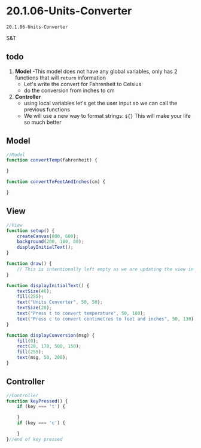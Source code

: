 # 20.1.06-Units-Converter
```
20.1.06-Units-Converter
```
S&T

## todo
1. **Model**
    -This model does not have any global variables, only has 2 functions that will `return` information
    - Let's write the convert for Fahrenheit to Celsius
    - do the conversion from inches to cm
2. **Controller**
    - using local variables let's get the user input so we can call the previous functions
    - We will use a new way to format strings: `${}` This will make your life so much better

## Model

```javascript
//Model
function convertTemp(fahrenheit) {

}

function convertToFeetAndInches(cm) {

}
```

## View

```javascript
//View
function setup() {
    createCanvas(800, 600);
    background(200, 100, 80);
    displayInitialText();
}

function draw() {
    // This is intentionally left empty as we are updating the view in specific functions
}

function displayInitialText() {
    textSize(40);
    fill(255);
    text("Units Converter", 50, 50);
    textSize(20);
    text("Press t to convert temperature", 50, 100);
    text("Press c to convert centimetres to feet and inches", 50, 130);
}

function displayConversion(msg) {
    fill(0);
    rect(20, 170, 500, 150);
    fill(255);
    text(msg, 50, 200);
}
```

## Controller

```javascript
//Controller
function keyPressed() {
    if (key === 't') {

    }
    if (key === 'c') {

    }
}//end of key pressed
```
